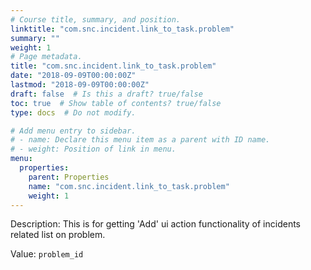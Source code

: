 ```yaml
---
# Course title, summary, and position.
linktitle: "com.snc.incident.link_to_task.problem"
summary: ""
weight: 1
# Page metadata.
title: "com.snc.incident.link_to_task.problem"
date: "2018-09-09T00:00:00Z"
lastmod: "2018-09-09T00:00:00Z"
draft: false  # Is this a draft? true/false
toc: true  # Show table of contents? true/false
type: docs  # Do not modify.

# Add menu entry to sidebar.
# - name: Declare this menu item as a parent with ID name.
# - weight: Position of link in menu.
menu:
  properties:
    parent: Properties
    name: "com.snc.incident.link_to_task.problem"
    weight: 1
---
```


Description: This is for getting 'Add' ui action functionality of incidents related list on problem.


Value: `problem_id`